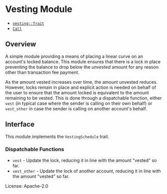 # Vesting Module

- [`vesting::Trait`](https://docs.rs/noble-vesting/latest/noble_vesting/trait.Trait.html)
- [`Call`](https://docs.rs/noble-vesting/latest/noble_vesting/enum.Call.html)

## Overview

A simple module providing a means of placing a linear curve on an account's locked balance. This
module ensures that there is a lock in place preventing the balance to drop below the *unvested*
amount for any reason other than transaction fee payment.

As the amount vested increases over time, the amount unvested reduces. However, locks remain in
place and explicit action is needed on behalf of the user to ensure that the amount locked is
equivalent to the amount remaining to be vested. This is done through a dispatchable function,
either `vest` (in typical case where the sender is calling on their own behalf) or `vest_other`
in case the sender is calling on another account's behalf.

## Interface

This module implements the `VestingSchedule` trait.

### Dispatchable Functions

- `vest` - Update the lock, reducing it in line with the amount "vested" so far.
- `vest_other` - Update the lock of another account, reducing it in line with the amount
  "vested" so far.

[`Call`]: ./enum.Call.html
[`Config`]: ./trait.Config.html

License: Apache-2.0
